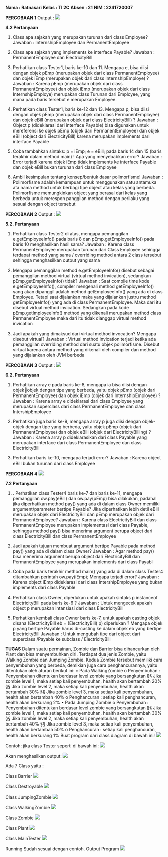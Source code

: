**Nama : Ratnasari**
**Kelas : TI 2C**
**Absen : 21**
**NIM : 2241720007**

**PERCOBAAN 1**
Output : <img src="Output_Percobaan1.PNG">

**4.2 Pertanyaan**

1. Class apa sajakah yang merupakan turunan dari class Employee?
   Jawaban :
   InternshipEmployee dan PermanentEmployee

2. Class apa sajakah yang implements ke interface Payable?
   Jawaban :
   PermanentEmployee dan ElectricityBill

3. Perhatikan class Tester1, baris ke-10 dan 11. Mengapa e, bisa diisi
   dengan objek pEmp (merupakan objek dari class PermanentEmployee)
   dan objek iEmp (merupakan objek dari class
   InternshipEmploye) ?
   Jawaban :
   Karena pEmp (merupakan objek dari class PermanentEmployee)
   dan objek iEmp (merupakan objek dari class
   InternshipEmploye) merupakan class Turunan dari Employee, yang mana pada baris tersebut e merupakan Employee.

4. Perhatikan class Tester1, baris ke-12 dan 13. Mengapa p, bisa diisi
   dengan objek pEmp (merupakan objek dari class
   PermanentEmployee) dan objek eBill (merupakan objek dari class
   ElectricityBill) ?
   Jawaban :
   Object p (dideklarasi dari interface Payable) bisa digunakan untuk mereferensi ke
   objek pEmp (objek dari PermanentEmployee) dan objek eBill (object dari
   ElectricityBill) karena merupakan implements dari interface Payable

5. Coba tambahkan sintaks:
   p = iEmp;
   e = eBill;
   pada baris 14 dan 15 (baris terakhir dalam method main) ! Apa yang
   menyebabkan error?
   Jawaban :
   Error terjadi karena objek iEmp tidak implements ke interface Payable dan objek
   eBill bukan turunan dari class Employee

6. Ambil kesimpulan tentang konsep/bentuk dasar polimorfisme!
   Jawaban :
   Polimorfisme adalah kemampuan untuk menggunakan satu antamuka ata nama
   method untuk berbagi tipe object atau kelas yang berbeda. Polimorfisme
   memungkinkan object yang berasal dari kelas yang berbeda untuk merespon
   panggilan method dengan perilaku yang sesuai dengan object tersebut

**PERCOBAAN 2**
Output : <img src="Output_Percobaan2.PNG">

**5.2. Pertanyaan**

1. Perhatikan class Tester2 di atas, mengapa pemanggilan e.getEmployeeInfo() pada baris 8 dan
   pEmp.getEmployeeInfo() pada baris 10 menghasilkan hasil sama?
   Jawaban :
   Karena class PermanentEmployee merupakan turunan dari Class Employee
   sehingga terdapat method yang sama / overriding method antara 2 class tersebut
   sehingga menghasilkan output yang sama

2. Mengapa pemanggilan method e.getEmployeeInfo() disebut sebagai
   pemanggilan method virtual (virtual method invication), sedangkan
   pEmp.getEmployeeInfo() tidak?
   Jawaban :
   Saat compile time kode e.getEmployeeInfo(), compiler mengenali method
   getEmployeeInfo() yang akan dipanggil adalah method getEmployeeInfo() yang ada
   di class Employee. Tetapi saat dijalankan maka yang dijalankan justru method
   getEmployeeInfo() yang ada di class PermanentEmployee. Maka dari itu disebut
   virtual method invication. Sedangkan pada kode pEmp.getImployeeInfo() method
   yang dikenali merupakan method class PermanentEmployee maka dari itu tidak
   dianggap virtual method invication

3. Jadi apakah yang dimaksud dari virtual method invocation? Mengapa
   disebut virtual?
   Jawaban :
   Virtual method invication terjadi ketika ada pemanggilan overriding method dari
   suatu objek polimorfisme. Disebut virtual karena antara method yang dikenali oleh
   compiler dan method yang dijalankan oleh JVM berbeda

**PERCOBAAN 3**
Output : <img src="Output_Percobaan3.PNG">

**6.2. Pertanyaan**

1. Perhatikan array e pada baris ke-8, mengapa ia bisa diisi dengan objekobjek dengan tipe yang berbeda, yaitu
   objek pEmp (objek dari PermanentEmployee) dan objek iEmp (objek dari InternshipEmployee) ?
   Jawaban :
   Karena array e dideklarasi dari class Employee yang merupakan superclass dari
   class PermanentEmployee dan class IntershipEmployee

2. Perhatikan juga baris ke-9, mengapa array p juga diisi dengan objek-objek
   dengan tipe yang berbeda, yaitu objek pEmp (objek dari PermanentEmployee) dan objek eBill (objek dari
   ElectricityBilling) ?
   Jawaban :
   Karena array p dideklarasikan dari class Payable yang merupakan interface dari
   class PermanentEmployee dan class ElectricityBill

3. Perhatikan baris ke-10, mengapa terjadi error?
   Jawaban :
   Karena object eBill bukan turunan dari class Employee

**PERCOBAAN 4**
<img src="Output_Percobaan4.PNG">

**7.2 Pertanyaan**

1. . Perhatikan class Tester4 baris ke-7 dan baris ke-11, mengapa pemanggilan ow.pay(eBill) dan ow.pay(pEmp) bisa dilakukan, padahal jika diperhatikan method pay() yang ada di dalam class Owner
   memiliki argument/parameter bertipe Payable? Jika diperhatikan lebih detil eBill merupakan objek dari
   ElectricityBill dan pEmp merupakan objek dari PermanentEmployee?
   Jawaban :
   Karena class ElectricityBill dan class PermanentEmployee merupakan implementasi
   dari class Payable, sehingga method pay() bisa menerima argument berupa object dari
   class ElectricityBill dan class PermanentEmployee

2. Jadi apakah tujuan membuat argument bertipe Payable pada method
   pay() yang ada di dalam class Owner?
   Jawaban :
   Agar method pay() bisa menerima argument berupa object dari ElectricityBill dan
   PermanentEmployee yang merupakan implements dari class Payabl

3. Coba pada baris terakhir method main() yang ada di dalam class
   Tester4 ditambahkan perintah ow.pay(iEmp);
   Mengapa terjadi error?
   Jawaban :
   Karena object iEmp dideklarasi dari class IntershipEmployee yang bukan implements
   dari class Payable

4. Perhatikan class Owner, diperlukan untuk apakah sintaks p
   instanceof ElectricityBill pada baris ke-6 ?
   Jawaban :
   Untuk mengecek apakah object p merupakan intansiasi dari class ElectricityBill

5. Perhatikan kembali class Owner baris ke-7, untuk apakah casting objek
   disana (ElectricityBill eb = (ElectricityBill) p)
   diperlukan ? Mengapa objek p yang bertipe Payable harus di-casting ke
   dalam objek eb yang bertipe ElectricityBill
   Jawaban :
   Untuk mengubah tipe dari object dari superclass /Payable ke subclass / ElectricityBill

**TUGAS**
Dalam suatu permainan, Zombie dan Barrier bisa dihancurkan oleh Plant dan
bisa menyembuhkan diri. Terdapat dua jenis Zombie, yaitu Walking Zombie dan
Jumping Zombie. Kedua Zombie tersebut memiliki cara penyembuhan yang
berbeda, demikian juga cara penghancurannya, yaitu ditentukan oleh aturan
berikut ini:
• Pada WalkingZombie
o Penyembuhan : Penyembuhan ditentukan berdasar level zombie
yang bersangkutan
§§ Jika zombie level 1, maka setiap kali penyembuhan, health
akan bertambah 20%
§§ Jika zombie level 2, maka setiap kali penyembuhan, health
akan bertambah 30%
§§ Jika zombie level 3, maka setiap kali penyembuhan, health
akan bertambah 40%
o Penghancuran : setiap kali penghancuran, health akan berkurang
2%
• Pada Jumping Zombie
o Penyembuhan : Penyembuhan ditentukan berdasar level zombie
yang bersangkutan
§§ Jika zombie level 1, maka setiap kali penyembuhan, health
akan bertambah 30%
§§ Jika zombie level 2, maka setiap kali penyembuhan, health
akan bertambah 40%
§§ Jika zombie level 3, maka setiap kali penyembuhan, health
akan bertambah 50%
o Penghancuran : setiap kali penghancuran, health akan berkurang
1%
Buat program dari class diagram di bawah ini!
<img src="ClassDiagram.PNG">

Contoh: jika class Tester seperti di bawah ini:
<img src="ClassTester.PNG">

Akan menghasilkan output:
<img src="ContohRunning.PNG">

Ada 7 Class yaitu :

Class Barrier
<img src="ClassBarrier.PNG">

Class Destroyable
<img src="ClassDestroyable.PNG">

Class JumpingZombie
<img src="ClassJumpingZombie.PNG">

Class WalkingZombie
<img src="ClassWalkingZombie.PNG">

Class Zombie
<img src="ClassZombie.PNG">

Class Plant
<img src="ClassPlant.PNG">

Class MainTester
<img src="ClassMainTester.PNG">

Running Sudah sesuai dengan contoh.
Output Program
<img src="Output_Tugas.PNG">
